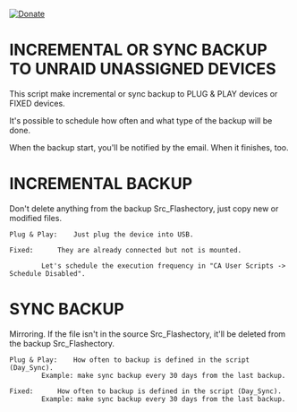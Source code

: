 [![Donate](https://img.shields.io/badge/Donate-PayPal-green.svg)](https://www.paypal.com/donate?business=QVR5JEKFBASVW&no_recurring=0&currency_code=USD)
# INCREMENTAL OR SYNC BACKUP TO UNRAID UNASSIGNED DEVICES
This script make incremental or sync backup to PLUG & PLAY devices or FIXED devices.

It's possible to schedule how often and what type of the backup will be done.

When the backup start, you'll be notified by the email. When it finishes, too.

# INCREMENTAL BACKUP
Don't delete anything from the backup Src_Flashectory, just copy new or modified files.

	Plug & Play: 	Just plug the device into USB.
	
 	Fixed:		They are already connected but not is mounted.
	
 			Let's schedule the execution frequency in "CA User Scripts -> Schedule Disabled".

# SYNC BACKUP
Mirroring. If the file isn't in the source Src_Flashectory, it'll be deleted from the backup Src_Flashectory.

	Plug & Play:	How often to backup is defined in the script (Day_Sync).
			Example: make sync backup every 30 days from the last backup.
	
	Fixed:		How often to backup is defined in the script (Day_Sync).
			Example: make sync backup every 30 days from the last backup.
